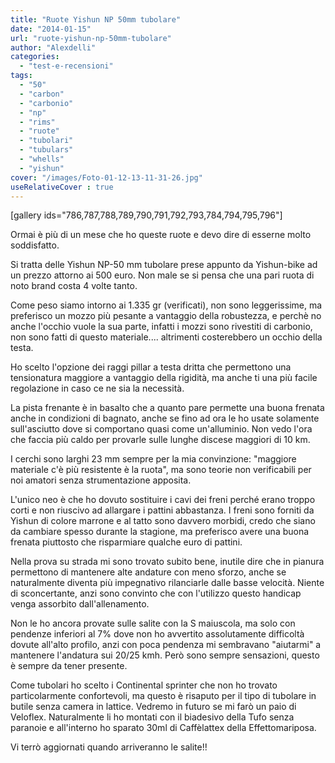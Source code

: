 ```yaml
---
title: "Ruote Yishun NP 50mm tubolare"
date: "2014-01-15"
url: "ruote-yishun-np-50mm-tubolare"
author: "Alexdelli"
categories: 
  - "test-e-recensioni"
tags: 
  - "50"
  - "carbon"
  - "carbonio"
  - "np"
  - "rims"
  - "ruote"
  - "tubolari"
  - "tubulars"
  - "whells"
  - "yishun"
cover: "/images/Foto-01-12-13-11-31-26.jpg"
useRelativeCover : true
---
```


\[gallery ids="786,787,788,789,790,791,792,793,784,794,795,796"\]

Ormai è più di un mese che ho queste ruote e devo dire di esserne molto soddisfatto.

Si tratta delle Yishun NP-50 mm tubolare prese appunto da Yishun-bike ad un prezzo attorno ai 500 euro. Non male se si pensa che una pari ruota di noto brand costa 4 volte tanto.

Come peso siamo intorno ai 1.335 gr (verificati), non sono leggerissime, ma preferisco un mozzo più pesante a vantaggio della robustezza, e perchè no anche l'occhio vuole la sua parte, infatti i mozzi sono rivestiti di carbonio, non sono fatti di questo materiale.... altrimenti costerebbero un occhio della testa.

Ho scelto l'opzione dei raggi pillar a testa dritta che permettono una tensionatura maggiore a vantaggio della rigidità, ma anche ti una più facile regolazione in caso ce ne sia la necessità.

La pista frenante è in basalto che a quanto pare permette una buona frenata anche in condizioni di bagnato, anche se fino ad ora le ho usate solamente sull'asciutto dove si comportano quasi come un'alluminio. Non vedo l'ora che faccia più caldo per provarle sulle lunghe discese maggiori di 10 km.

I cerchi sono larghi 23 mm sempre per la mia convinzione: "maggiore materiale c'è più resistente è la ruota", ma sono teorie non verificabili per noi amatori senza strumentazione apposita.

L'unico neo è che ho dovuto sostituire i cavi dei freni perché erano troppo corti e non riuscivo ad allargare i pattini abbastanza. I freni sono forniti da Yishun di colore marrone e al tatto sono davvero morbidi, credo che siano da cambiare spesso durante la stagione, ma preferisco avere una buona frenata piuttosto che risparmiare qualche euro di pattini.

Nella prova su strada mi sono trovato subito bene, inutile dire che in pianura permettono di mantenere alte andature con meno sforzo, anche se naturalmente diventa più impegnativo rilanciarle dalle basse velocità. Niente di sconcertante, anzi sono convinto che con l'utilizzo questo handicap venga assorbito dall'allenamento.

Non le ho ancora provate sulle salite con la S maiuscola, ma solo con pendenze inferiori al 7% dove non ho avvertito assolutamente difficoltà dovute all'alto profilo, anzi con poca pendenza mi sembravano "aiutarmi" a mantenere l'andatura sui 20/25 kmh. Però sono sempre sensazioni, questo è sempre da tener presente.

Come tubolari ho scelto i Continental sprinter che non ho trovato particolarmente confortevoli, ma questo è risaputo per il tipo di tubolare in butile senza camera in lattice. Vedremo in futuro se mi farò un paio di Veloflex. Naturalmente li ho montati con il biadesivo della Tufo senza paranoie e all'interno ho sparato 30ml di Caffèlattex della Effettomariposa.

Vi terrò aggiornati quando arriveranno le salite!!

